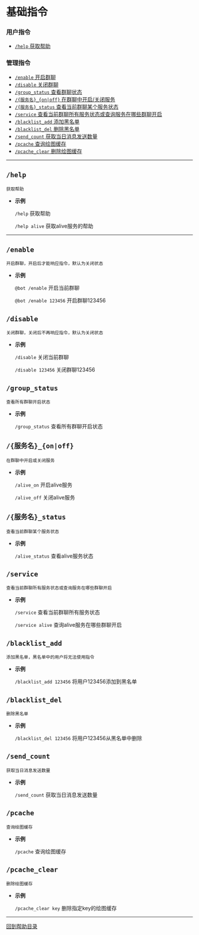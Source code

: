 # 基础指令

### 用户指令
- [`/help` 获取帮助](#help)

### 管理指令
- [`/enable` 开启群聊](#enable)
- [`/disable` 关闭群聊](#disable)
- [`/group_status` 查看群聊状态](#group_status)
- [`/{服务名}_{on|off}` 在群聊中开启/关闭服务](#服务名_onoff)
- [`/{服务名}_status` 查看当前群聊某个服务状态](#服务名_status)
- [`/service` 查看当前群聊所有服务状态或查询服务在哪些群聊开启](#service)
- [`/blacklist_add` 添加黑名单](#blacklist_add)
- [`/blacklist_del` 删除黑名单](#blacklist_del)
- [`/send_count` 获取当日消息发送数量](#send_count)
- [`/pcache` 查询绘图缓存](#pcache)
- [`/pcache_clear` 删除绘图缓存](#pcache_clear)

---

##  `/help`
```
获取帮助
```
- **示例**

    `/help` 获取帮助

    `/help alive` 获取alive服务的帮助


--- 


## `/enable`
```
开启群聊，开启后才能响应指令，默认为关闭状态
```
- **示例**

    `@bot /enable` 开启当前群聊

    `@bot /enable 123456` 开启群聊123456


## `/disable`
```
关闭群聊，关闭后不再响应指令，默认为关闭状态
```
- **示例**

    `/disable` 关闭当前群聊

    `/disable 123456` 关闭群聊123456


## `/group_status`
```
查看所有群聊开启状态
```
- **示例**

    `/group_status` 查看所有群聊开启状态


## `/{服务名}_{on|off}`
```
在群聊中开启或关闭服务
```
- **示例**

    `/alive_on` 开启alive服务

    `/alive_off` 关闭alive服务


## `/{服务名}_status`
```
查看当前群聊某个服务状态
```
- **示例**

    `/alive_status` 查看alive服务状态


## `/service`
```
查看当前群聊所有服务状态或查询服务在哪些群聊开启
```
- **示例**

    `/service` 查看当前群聊所有服务状态

    `/service alive` 查询alive服务在哪些群聊开启


## `/blacklist_add`
```
添加黑名单，黑名单中的用户将无法使用指令
```

- **示例**

    `/blacklist_add 123456` 将用户123456添加到黑名单


## `/blacklist_del`
```
删除黑名单
```
- **示例**

    `/blacklist_del 123456` 将用户123456从黑名单中删除


## `/send_count`
```
获取当日消息发送数量
```
- **示例**

    `/send_count` 获取当日消息发送数量

## `/pcache`
```
查询绘图缓存
```
- **示例**

    `/pcache` 查询绘图缓存


## `/pcache_clear`
```
删除绘图缓存
```
- **示例**

    `/pcache_clear key` 删除指定key的绘图缓存


--- 

[回到帮助目录](./main.md)
